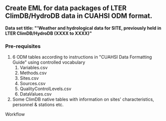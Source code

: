<h2>Create EML for data packages of LTER ClimDB/HydroDB data in CUAHSI ODM format.</h2>

<b>Data set title: "'Weather and hydrological data for SITE, previously held in LTER ClimDB/HydroDB (XXXX to XXXX)"</b>

<h3>Pre-requisites</h3>

1. 6 ODM tables according to instructions in "CUAHSI Data Formatting Guide" using controlled vocabulary
                        <ol>
                        <li>Variables.csv</li>
                        <li>Methods.csv</li>
                        <li>Sites.csv</li>
                        <li>Sources.csv</li>
                        <li>QualityControlLevels.csv</li>
                        <li>DataValues.csv</li>
                        </ol>             
2. Some ClimDB native tables with information on sites' characteristics, personnel & stations etc.

Workflow
